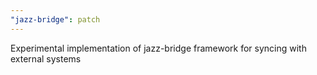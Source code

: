 ```yaml
---
"jazz-bridge": patch
---
```


Experimental implementation of jazz-bridge framework for syncing with external systems
